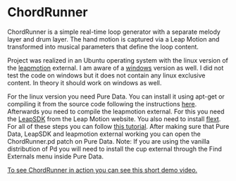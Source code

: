 # ChordRunner

ChordRunner is a simple real-time loop generator with a separate melody layer and
drum layer. The hand motion is captured via a Leap Motion and transformed into
musical parameters that define the loop content.

Project was realized in an Ubuntu operating system with the linux version of the
[leapmotion](https://puredatajapan.info/?page_id=1514) external. I am aware of a [windows](https://github.com/jmmmp/Pd_Leapmotion_win) version as well. I did not test the code on
windows but it does not contain any linux exclusive content. In theory it should work on
windows as well.

For the linux version you need Pure Data. You can install it using apt-get or compiling it
from the source code following the instructions [here](https://puredata.info/).
Afterwards you need to compile the leapmotion external. For this you need the
[LeapSDK](https://developer.leapmotion.com/) from the Leap Motion website. You also need to install [flext](https://grrrr.org/research/software/flext/). For all of these
steps you can follow [this tutorial](https://philtgun.me/2017/02/04/leap-synth/).
After making sure that Pure Data, LeapSDK and leapmotion external working you can
open the ChordRunner.pd patch on Pure Data.
Note: If you are using the vanilla distribution of Pd you will need to install the cup
external through the Find Externals menu inside Pure Data.

[To see ChordRunner in action you can see this short demo video.](https://www.youtube.com/watch?v=6OPpMwqAPyk&feature=youtu.be)
